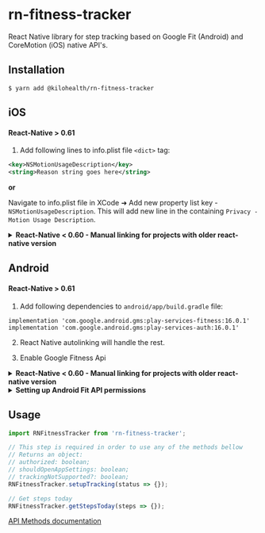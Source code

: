 # rn-fitness-tracker

React Native library for step tracking based on Google Fit (Android) and CoreMotion (iOS) native API's.

## Installation

`$ yarn add @kilohealth/rn-fitness-tracker`

## iOS

#### React-Native > 0.61

1. Add following lines to info.plist file `<dict>` tag:

```xml
<key>NSMotionUsageDescription</key>
<string>Reason string goes here</string>
```

**or**

Navigate to info.plist file in XCode ➜ Add new property list key - `NSMotionUsageDescription`. 
This will add new line in the containing `Privacy - Motion Usage Description`.

<details><summary><b>React-Native < 0.60 - Manual linking for projects with older react-native version</b></summary>
<p>

1. Add following line to Podfile:
   `pod 'RNFitnessTracker', :podspec => '../node_modules/@kilohealth/rn-fitness-tracker/ios/RNFitnessTracker.podspec'`.
2. In XCode, in the project navigator, right click `Libraries` ➜ `Add Files to [your project's name]`
3. Go to `node_modules` ➜ `@kilohealth/rn-fitness-tracker` and add `RNFitnessTracker.xcodeproj`
4. In XCode, in the project navigator, select your project. Add `libRNFitnessTracker.a` to your project's `Build Phases` ➜ `Link Binary With Libraries`

</p>
</details>


## Android

#### React-Native > 0.61

1. Add following dependencies to `android/app/build.gradle` file:

```
implementation 'com.google.android.gms:play-services-fitness:16.0.1'
implementation 'com.google.android.gms:play-services-auth:16.0.1'
```

2. React Native autolinking will handle the rest.

3. Enable Google Fitness Api 

<details><summary><b>React-Native < 0.60 - Manual linking for projects with older react-native version</b></summary>
<p>

1. Open up `android/app/src/main/java/[...]/MainActivity.java`
   Add `import com.fitnesstracker.RNFitnessTrackerPackage;` to the imports at the top of the file.
   Add `new RNFitnessTrackerPackage()` to the list returned by the `getPackages()` method.

2. Append the following lines to `android/settings.gradle`:

```
include ':@kilohealth-rn-fitness-tracker'
project(':@kilohealth-rn-fitness-tracker').projectDir = new File(rootProject.projectDir, 	'../node_modules/@kilohealth/rn-fitness-tracker/android')
```

3.Insert the following lines inside the dependencies block in `android/app/build.gradle`:

```
implementation project(path: ':@kilohealth-rn-fitness-tracker')
```

</p>
</details>


<details><summary><b>Setting up Android Fit API permissions</b></summary>
<p>

1. Make sure your Google account has access to app firebase project.

2. [Create an OAuth screen](https://console.developers.google.com/apis/credentials/consent) for your project.

3. Select `User Type: External` and fill out the form. Add `../auth/fitness.activity.read` to 
**Scopes for Google APIs**.

4. Fill out next popup forms with a brief explanation why you're using the activity tracker (no need to write much).

5. Go to [Google console](https://console.developers.google.com/flows/enableapi?apiid=fitness&pli=1)

6. Select your app's project, `Continue`, and `Go to Credentials`.

7. Where will you be calling the API from? Select `Android`. 

8. What data will you be accessing? Select `User data` and click next. 

9. The **Signing-certificate fingerprint** generation command must be pointed to your app release / staging keystore file.

10. Save and submit everything. If you haven't got your google services config inside your app - download your `google-services.json` file from [firebase console](https://console.firebase.google.com) and place it inside `android/app` directory within your project.

</p>
</details>


## Usage

```js
import RNFitnessTracker from 'rn-fitness-tracker';

// This step is required in order to use any of the methods bellow
// Returns an object:
// authorized: boolean;
// shouldOpenAppSettings: boolean;
// trackingNotSupported?: boolean;
RNFitnessTracker.setupTracking(status => {});

// Get steps today
RNFitnessTracker.getStepsToday(steps => {});
```

[API Methods documentation](api.md)

